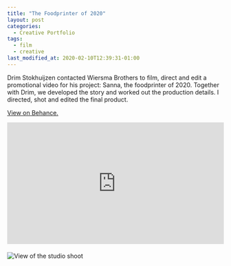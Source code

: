 ```yaml
---
title: "The Foodprinter of 2020"
layout: post
categories:
  - Creative Portfolio
tags:
  - film
  - creative
last_modified_at: 2020-02-10T12:39:31-01:00
---
```


Drim Stokhuijzen contacted Wiersma Brothers to film, direct and edit a promotional video for his project: Sanna, the foodprinter of 2020. Together with Drim, we developed the story and worked out the production details. I directed, shot and edited the final product.

[View on Behance.](https://www.behance.net/gallery/46662781/The-Foodprinter-of-2020-Video)

<div style="position:relative; padding-top: 56.25%; margin-bottom: 20px">
  <iframe src="https://player.vimeo.com/video/168556767?title=0&byline=0&portrait=0" style="position: absolute; width: 100%; height: 100%; top: 0; left: 0" frameborder="0" allow="autoplay; fullscreen" allowfullscreen></iframe>
</div>

![View of the studio shoot](https://mir-s3-cdn-cf.behance.net/project_modules/1400_opt_1/e460db46662781.585d72625d195.jpg)